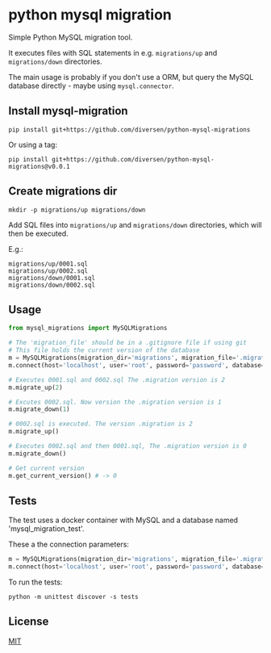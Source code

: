 # python mysql migration

Simple Python MySQL migration tool.

It executes files with SQL statements in e.g. `migrations/up` and `migrations/down` directories. 

The main usage is probably if you don't use a ORM, but query the MySQL database directly - maybe using `mysql.connector`.

## Install mysql-migration

    pip install git+https://github.com/diversen/python-mysql-migrations

Or using a tag:

    pip install git+https://github.com/diversen/python-mysql-migrations@v0.0.1

## Create migrations dir

    mkdir -p migrations/up migrations/down

Add SQL files into `migrations/up` and `migrations/down` directories, which will then be executed.

E.g.: 
    
    migrations/up/0001.sql
    migrations/up/0002.sql
    migrations/down/0001.sql
    migrations/down/0002.sql

## Usage

```python
from mysql_migrations import MySQLMigrations

# The 'migration_file' should be in a .gitignore file if using git
# This file holds the current version of the database
m = MySQLMigrations(migration_dir='migrations', migration_file='.migration')
m.connect(host='localhost', user='root', password='password', database='mysql_migration_test')

# Executes 0001.sql and 0002.sql The .migration version is 2
m.migrate_up(2) 

# Excutes 0002.sql. Now version the .migration version is 1
m.migrate_down(1) 

# 0002.sql is executed. The version .migration is 2
m.migrate_up()

# Executes 0002.sql and then 0001.sql, The .migration version is 0
m.migrate_down() 

# Get current version
m.get_current_version() # -> 0

```

## Tests

The test uses a docker container with MySQL and a database named 'mysql_migration_test'.
    
These a the connection parameters:

```python
m = MySQLMigrations(migration_dir='migrations', migration_file='.migration')
m.connect(host='localhost', user='root', password='password', database='mysql_migration_test')
```

To run the tests:

    python -m unittest discover -s tests
    

## License

[MIT](LICENSE)